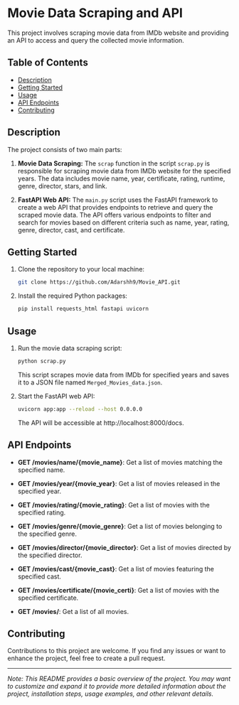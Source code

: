 # Movie Data Scraping and API

This project involves scraping movie data from IMDb website and providing an API to access and query the collected movie information.

## Table of Contents

- [Description](#description)
- [Getting Started](#getting-started)
- [Usage](#usage)
- [API Endpoints](#api-endpoints)
- [Contributing](#contributing)

## Description

The project consists of two main parts:

1. **Movie Data Scraping:** The `scrap` function in the script `scrap.py` is responsible for scraping movie data from IMDb website for the specified years. The data includes movie name, year, certificate, rating, runtime, genre, director, stars, and link.

2. **FastAPI Web API:** The `main.py` script uses the FastAPI framework to create a web API that provides endpoints to retrieve and query the scraped movie data. The API offers various endpoints to filter and search for movies based on different criteria such as name, year, rating, genre, director, cast, and certificate.

## Getting Started

1. Clone the repository to your local machine:

   ```bash
   git clone https://github.com/Adarshh9/Movie_API.git
   ```

2. Install the required Python packages:

   ```bash
   pip install requests_html fastapi uvicorn
   ```

## Usage

1. Run the movie data scraping script:

   ```bash
   python scrap.py
   ```

   This script scrapes movie data from IMDb for specified years and saves it to a JSON file named `Merged_Movies_data.json`.

2. Start the FastAPI web API:

   ```bash
   uvicorn app:app --reload --host 0.0.0.0
   ```

   The API will be accessible at http://localhost:8000/docs.

## API Endpoints

- **GET /movies/name/{movie_name}**: Get a list of movies matching the specified name.

- **GET /movies/year/{movie_year}**: Get a list of movies released in the specified year.

- **GET /movies/rating/{movie_rating}**: Get a list of movies with the specified rating.

- **GET /movies/genre/{movie_genre}**: Get a list of movies belonging to the specified genre.

- **GET /movies/director/{movie_director}**: Get a list of movies directed by the specified director.

- **GET /movies/cast/{movie_cast}**: Get a list of movies featuring the specified cast.

- **GET /movies/certificate/{movie_certi}**: Get a list of movies with the specified certificate.

- **GET /movies/**: Get a list of all movies.

## Contributing

Contributions to this project are welcome. If you find any issues or want to enhance the project, feel free to create a pull request.

---

*Note: This README provides a basic overview of the project. You may want to customize and expand it to provide more detailed information about the project, installation steps, usage examples, and other relevant details.*

